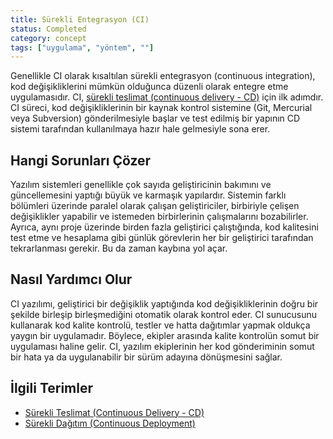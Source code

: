 ```yaml
---
title: Sürekli Entegrasyon (CI)
status: Completed
category: concept
tags: ["uygulama", "yöntem", ""]
---
```


Genellikle CI olarak kısaltılan sürekli entegrasyon (continuous integration), kod değişikliklerini mümkün olduğunca düzenli olarak entegre etme uygulamasıdır. 
CI, [sürekli teslimat (continuous delivery - CD)](/tr/continuous-delivery/) için ilk adımdır. 
CI süreci, kod değişikliklerinin bir kaynak kontrol sistemine (Git, Mercurial veya Subversion) gönderilmesiyle başlar ve test edilmiş bir yapının CD sistemi tarafından kullanılmaya hazır hale gelmesiyle sona erer.

## Hangi Sorunları Çözer

Yazılım sistemleri genellikle çok sayıda geliştiricinin bakımını ve güncellemesini yaptığı büyük ve karmaşık yapılardır. Sistemin farklı bölümleri üzerinde paralel olarak çalışan geliştiriciler, birbiriyle çelişen değişiklikler yapabilir ve istemeden birbirlerinin çalışmalarını bozabilirler.
Ayrıca, aynı proje üzerinde birden fazla geliştirici çalıştığında, kod kalitesini test etme ve hesaplama gibi günlük görevlerin her bir geliştirici tarafından tekrarlanması gerekir. Bu da zaman kaybına yol açar.

## Nasıl Yardımcı Olur

CI yazılımı, geliştirici bir değişiklik yaptığında kod değişikliklerinin doğru bir şekilde birleşip birleşmediğini otomatik olarak kontrol eder. 
CI sunucusunu kullanarak kod kalite kontrolü, testler ve hatta dağıtımlar yapmak oldukça yaygın bir uygulamadır. 
Böylece, ekipler arasında kalite kontrolün somut bir uygulaması haline gelir. 
CI, yazılım ekiplerinin her kod gönderiminin somut bir hata ya da uygulanabilir bir sürüm adayına dönüşmesini sağlar.

## İlgili Terimler

* [Sürekli Teslimat (Continuous Delivery - CD)](/tr/continuous-delivery/)
* [Sürekli Dağıtım (Continuous Deployment)](/tr/continuous-deployment/)
